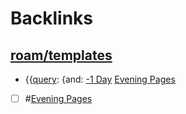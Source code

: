 
# Backlinks
## [roam/templates](<roam/templates.md>)
- {{[query](<query.md>): {and: [-1 Day](<-1 Day.md>) [Evening Pages](<Evening Pages.md>)

- [ ] #[Evening Pages](<Evening Pages.md>)

